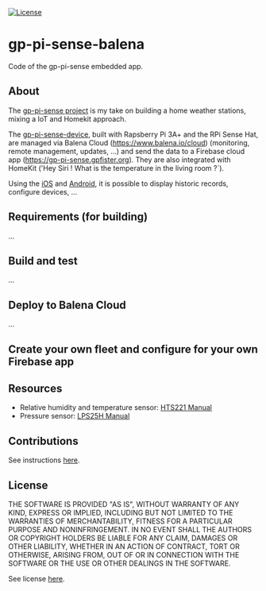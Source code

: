 [![License](https://img.shields.io/badge/License-MIT-blue.svg)](LICENSE)

# gp-pi-sense-balena

Code of the gp-pi-sense embedded app.

## About

The [gp-pi-sense project](https://gpfister.org/projects/gp-pi-sense) is my take on building a home weather stations, mixing a IoT and Homekit approach.

The [gp-pi-sense-device](https://github.com/gpfister/gp-pi-sense-device), built with Rapsberry Pi 3A+ and the RPi Sense Hat, are managed via Balena Cloud (https://www.balena.io/cloud) (monitoring, remote management, updates, ...) and send the data to a Firebase cloud app (https://gp-pi-sense.gpfister.org). They are also integrated with HomeKit ('Hey Siri ! What is the temperature in the living room ?`).

Using the [iOS](https://github.com/gpfister/gp-pi-sense-ios-app) and [Android](https://github.com/gpfister/gp-pi-sense-android-app), it is possible to display historic records, configure devices, ...

## Requirements (for building)

...

## Build and test

...

## Deploy to Balena Cloud

...

## Create your own fleet and configure for your own Firebase app

## Resources

- Relative humidity and temperature sensor: [HTS221 Manual](https://www.st.com/en/mems-and-sensors/hts221.html)
- Pressure sensor: [LPS25H Manual](https://www.st.com/en/mems-and-sensors/lps25h.html)

## Contributions

See instructions [here](./CONTRIBUTIONS.md).

## License

THE SOFTWARE IS PROVIDED "AS IS", WITHOUT WARRANTY OF ANY KIND, EXPRESS OR IMPLIED, INCLUDING BUT NOT LIMITED TO THE WARRANTIES OF MERCHANTABILITY, FITNESS FOR A PARTICULAR PURPOSE AND NONINFRINGEMENT. IN NO EVENT SHALL THE AUTHORS OR COPYRIGHT HOLDERS BE LIABLE FOR ANY CLAIM, DAMAGES OR OTHER LIABILITY, WHETHER IN AN ACTION OF CONTRACT, TORT OR OTHERWISE, ARISING FROM, OUT OF OR IN CONNECTION WITH THE SOFTWARE OR THE USE OR OTHER DEALINGS IN THE SOFTWARE.

See license [here](./LICENSE).
